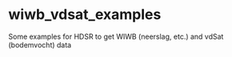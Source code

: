 # wiwb_vdsat_examples
Some examples for HDSR to get WIWB (neerslag, etc.) and vdSat (bodemvocht) data
